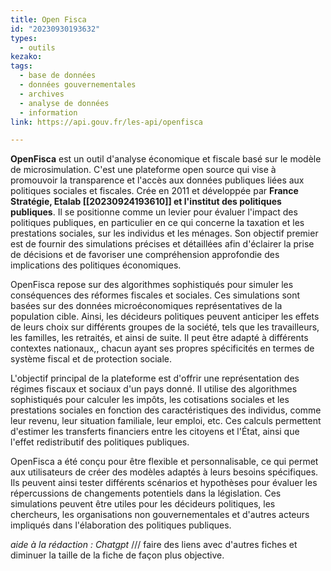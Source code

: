 ```yaml
---
title: Open Fisca
id: "20230930193632"
types:
  - outils 
kezako:
tags:
  - base de données
  - données gouvernementales
  - archives
  - analyse de données
  - information 
link: https://api.gouv.fr/les-api/openfisca

---
```


**OpenFisca** est un outil  d'analyse économique et fiscale basé sur le modèle de microsimulation. C'est une plateforme open source qui vise à promouvoir la transparence et l'accès aux données publiques liées aux politiques sociales et fiscales. 
Crée en 2011 et développée par **France Stratégie, Etalab [[20230924193610]] et l'institut des politiques publiques**. Il se positionne comme un levier pour évaluer l'impact des politiques publiques, en particulier en ce qui concerne la taxation et les prestations sociales, sur les individus et les ménages. Son objectif premier est de fournir des simulations précises et détaillées afin d'éclairer la prise de décisions et de favoriser une compréhension approfondie des implications des politiques économiques.

OpenFisca repose sur des algorithmes sophistiqués pour simuler les conséquences des réformes fiscales et sociales. Ces simulations sont basées sur des données microéconomiques représentatives de la population cible. Ainsi, les décideurs politiques peuvent anticiper les effets de leurs choix sur différents groupes de la société, tels que les travailleurs, les familles, les retraités, et ainsi de suite.
Il peut être adapté à différents contextes nationaux,, chacun ayant ses propres spécificités en termes de système fiscal et de protection sociale. 

L'objectif principal de la plateforme est d'offrir une représentation des régimes fiscaux et sociaux d'un pays donné. Il utilise des algorithmes sophistiqués pour calculer les impôts, les cotisations sociales et les prestations sociales en fonction des caractéristiques des individus, comme leur revenu, leur situation familiale, leur emploi, etc. Ces calculs permettent d'estimer les transferts financiers entre les citoyens et l'État, ainsi que l'effet redistributif des politiques publiques.

OpenFisca a été conçu pour être flexible et personnalisable, ce qui permet aux utilisateurs de créer des modèles adaptés à leurs besoins spécifiques. Ils peuvent ainsi tester différents scénarios et hypothèses pour évaluer les répercussions de changements potentiels dans la législation. Ces simulations peuvent être utiles pour les décideurs politiques, les chercheurs, les organisations non gouvernementales et d'autres acteurs impliqués dans l'élaboration des politiques publiques.




*aide à la rédaction : Chatgpt*
/// faire des liens avec d'autres fiches et diminuer la taille de la fiche de façon plus objective.